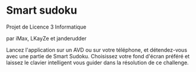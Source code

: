 # Smart sudoku

Projet de Licence 3 Informatique

par iMax, LKayZe et janderudder

Lancez l'application sur un AVD ou sur votre téléphone, et détendez-vous avec une partie de Smart Sudoku. Choisissez votre fond d'écran préféré et laissez le clavier intelligent vous guider dans la résolution de ce challenge.
